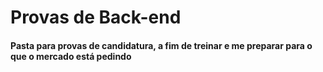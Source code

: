 # Provas de Back-end

#### Pasta para provas de candidatura, a fim de treinar e me preparar para o que o mercado está pedindo
